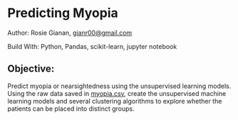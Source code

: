 # Predicting Myopia
Author: Rosie Gianan, gianr00@gmail.com

Build With: Python, Pandas, scikit-learn, jupyter notebook

## Objective:
Predict myopia or nearsightedness  using the unsupervised learning models. Using  the raw data saved in [myopia.csv](myopia.csv), create  the unsupervised machine learning models and several clustering algorithms to explore whether the patients can be placed into distinct groups.
